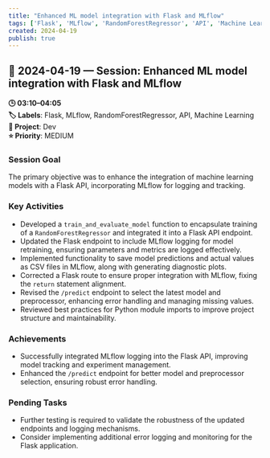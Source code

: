 ```yaml
---
title: "Enhanced ML model integration with Flask and MLflow"
tags: ['Flask', 'MLflow', 'RandomForestRegressor', 'API', 'Machine Learning']
created: 2024-04-19
publish: true
---
```


## 📅 2024-04-19 — Session: Enhanced ML model integration with Flask and MLflow

**🕒 03:10–04:05**  
**🏷️ Labels**: Flask, MLflow, RandomForestRegressor, API, Machine Learning  
**📂 Project**: Dev  
**⭐ Priority**: MEDIUM  


### Session Goal
The primary objective was to enhance the integration of machine learning models with a Flask API, incorporating MLflow for logging and tracking.

### Key Activities
- Developed a `train_and_evaluate_model` function to encapsulate training of a `RandomForestRegressor` and integrated it into a Flask API endpoint.
- Updated the Flask endpoint to include MLflow logging for model retraining, ensuring parameters and metrics are logged effectively.
- Implemented functionality to save model predictions and actual values as CSV files in MLflow, along with generating diagnostic plots.
- Corrected a Flask route to ensure proper integration with MLflow, fixing the `return` statement alignment.
- Revised the `/predict` endpoint to select the latest model and preprocessor, enhancing error handling and managing missing values.
- Reviewed best practices for Python module imports to improve project structure and maintainability.

### Achievements
- Successfully integrated MLflow logging into the Flask API, improving model tracking and experiment management.
- Enhanced the `/predict` endpoint for better model and preprocessor selection, ensuring robust error handling.

### Pending Tasks
- Further testing is required to validate the robustness of the updated endpoints and logging mechanisms.
- Consider implementing additional error logging and monitoring for the Flask application.
